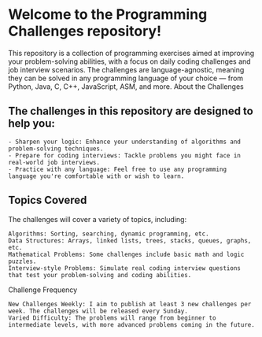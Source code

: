 # Welcome to the Programming Challenges repository! 

This repository is a collection of programming exercises aimed at improving your problem-solving abilities, with a focus on daily coding challenges and job interview scenarios. The challenges are language-agnostic, meaning they can be solved in any programming language of your choice — from Python, Java, C, C++, JavaScript, ASM, and more.
About the Challenges

## The challenges in this repository are designed to help you:

    - Sharpen your logic: Enhance your understanding of algorithms and problem-solving techniques.
    - Prepare for coding interviews: Tackle problems you might face in real-world job interviews.
    - Practice with any language: Feel free to use any programming language you're comfortable with or wish to learn.

## Topics Covered

The challenges will cover a variety of topics, including:

    Algorithms: Sorting, searching, dynamic programming, etc.
    Data Structures: Arrays, linked lists, trees, stacks, queues, graphs, etc.
    Mathematical Problems: Some challenges include basic math and logic puzzles.
    Interview-style Problems: Simulate real coding interview questions that test your problem-solving and coding abilities.

Challenge Frequency

    New Challenges Weekly: I aim to publish at least 3 new challenges per week. The challenges will be released every Sunday.
    Varied Difficulty: The problems will range from beginner to intermediate levels, with more advanced problems coming in the future.

